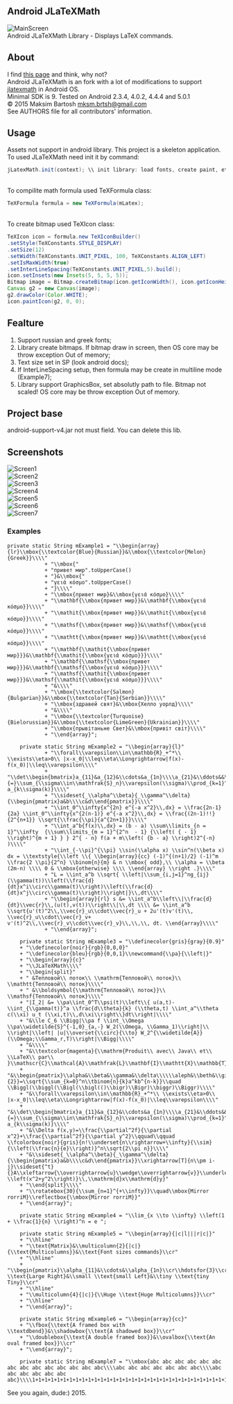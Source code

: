 ## Android JLaTeXMath
![MainScreen](https://raw.githubusercontent.com/mksmbrtsh/jlatexmath-android/master/device-2015-07-23-141601.png)
<br>Android JLaTeXMath Library - Displays LaTeX commands.
## About
I find [this page](http://forge.scilab.org/index.php/p/jlatexmath/page/GSOC-2014) and think, why not?<br>
Android JLaTeXMath is an fork with a lot of modifications to support [jlatexmath](http://forge.scilab.org/index.php/p/jlatexmath) in Android OS.<br>
Minimal SDK is 9. Tested on Android 2.3.4, 4.0.2, 4.4.4 and 5.0.1<br>
© 2015 Maksim Bartosh <mksm.brtsh@gmail.com><br>
See AUTHORS file for all contributors' information.
## Usage
Assets not support in android library. This project is a skeleton application.<br>
To used JLaTeXMath need init it by command:<br>
```java
jLatexMath.init(context); \\ init library: load fonts, create paint, etc.
```
<br>To compilite math formula used TeXFormula class:<br>
```java
TeXFormula formula = new TeXFormula(mLatex);
```
<br>To create bitmap used TeXIcon class:<br>
```java
TeXIcon icon = formula.new TeXIconBuilder()
.setStyle(TeXConstants.STYLE_DISPLAY)
.setSize(12)
.setWidth(TeXConstants.UNIT_PIXEL, 100, TeXConstants.ALIGN_LEFT)
.setIsMaxWidth(true)
.setInterLineSpacing(TeXConstants.UNIT_PIXEL,5).build();
icon.setInsets(new Insets(5, 5, 5, 5));
Bitmap image = Bitmap.createBitmap(icon.getIconWidth(), icon.getIconHeight(),Config.ARGB_8888);
Canvas g2 = new Canvas(image);
g2.drawColor(Color.WHITE);
icon.paintIcon(g2, 0, 0);
```
## Fealture
1. Support russian and greek fonts;
2. Library create bitmaps. If bitmap draw in screen, then OS core may be throw exception Out of memory;
3. Text size set in SP (look android docs);
4. If InterLineSpacing setup, then formula may be create in multiline mode (Example7);
5. Library support GraphicsBox, set absolutly path to file. Bitmap not scaled! OS core may be throw exception Out of memory.


## Project base
android-support-v4.jar not must field. You can delete this lib.
## Screenshots
![Screen1](https://raw.githubusercontent.com/mksmbrtsh/jlatexmath-android/master/device-2015-07-23-141629.png)<br>
![Screen2](https://raw.githubusercontent.com/mksmbrtsh/jlatexmath-android/master/device-2015-07-23-141710.png)<br>
![Screen3](https://raw.githubusercontent.com/mksmbrtsh/jlatexmath-android/master/device-2015-07-23-141738.png)<br>
![Screen4](https://raw.githubusercontent.com/mksmbrtsh/jlatexmath-android/master/device-2015-07-23-141754.png)<br>
![Screen5](https://raw.githubusercontent.com/mksmbrtsh/jlatexmath-android/master/device-2015-07-23-141814.png)<br>
![Screen6](https://raw.githubusercontent.com/mksmbrtsh/jlatexmath-android/master/device-2015-07-23-141823.png)<br>
![Screen7](https://raw.githubusercontent.com/mksmbrtsh/jlatexmath-android/master/device-2015-07-23-141833.png)
### Examples
```
private static String mExample1 = "\\begin{array}{lr}\\mbox{\\textcolor{Blue}{Russian}}&\\mbox{\\textcolor{Melon}{Greek}}\\\\"
			+ "\\mbox{"
			+ "привет мир".toUpperCase()
			+ "}&\\mbox{"
			+ "γειά κόσμο".toUpperCase()
			+ "}\\\\"
			+ "\\mbox{привет мир}&\\mbox{γειά κόσμο}\\\\"
			+ "\\mathbf{\\mbox{привет мир}}&\\mathbf{\\mbox{γειά κόσμο}}\\\\"
			+ "\\mathit{\\mbox{привет мир}}&\\mathit{\\mbox{γειά κόσμο}}\\\\"
			+ "\\mathsf{\\mbox{привет мир}}&\\mathsf{\\mbox{γειά κόσμο}}\\\\"
			+ "\\mathtt{\\mbox{привет мир}}&\\mathtt{\\mbox{γειά κόσμο}}\\\\"
			+ "\\mathbf{\\mathit{\\mbox{привет мир}}}&\\mathbf{\\mathit{\\mbox{γειά κόσμο}}}\\\\"
			+ "\\mathbf{\\mathsf{\\mbox{привет мир}}}&\\mathbf{\\mathsf{\\mbox{γειά κόσμο}}}\\\\"
			+ "\\mathsf{\\mathit{\\mbox{привет мир}}}&\\mathsf{\\mathit{\\mbox{γειά κόσμο}}}\\\\"
			+ "&\\\\"
			+ "\\mbox{\\textcolor{Salmon}{Bulgarian}}&\\mbox{\\textcolor{Tan}{Serbian}}\\\\"
			+ "\\mbox{здравей свят}&\\mbox{Хелло уорлд}\\\\"
			+ "&\\\\"
			+ "\\mbox{\\textcolor{Turquoise}{Bielorussian}}&\\mbox{\\textcolor{LimeGreen}{Ukrainian}}\\\\"
			+ "\\mbox{прывітаньне Свет}&\\mbox{привіт світ}\\\\"
			+ "\\end{array}";

	private static String mExample2 = "\\begin{array}{l}"
			+ "\\forall\\varepsilon\\in\\mathbb{R}_+^*\\ \\exists\\eta>0\\ |x-x_0|\\leq\\eta\\Longrightarrow|f(x)-f(x_0)|\\leq\\varepsilon\\\\"
			+ "\\det\\begin{bmatrix}a_{11}&a_{12}&\\cdots&a_{1n}\\\\a_{21}&\\ddots&&\\vdots\\\\\\vdots&&\\ddots&\\vdots\\\\a_{n1}&\\cdots&\\cdots&a_{nn}\\end{bmatrix}\\overset{\\mathrm{def}}{=}\\sum_{\\sigma\\in\\mathfrak{S}_n}\\varepsilon(\\sigma)\\prod_{k=1}^n a_{k\\sigma(k)}\\\\"
			+ "\\sideset{_\\alpha^\\beta}{_\\gamma^\\delta}{\\begin{pmatrix}a&b\\\\c&d\\end{pmatrix}}\\\\"
			+ "\\int_0^\\infty{x^{2n} e^{-a x^2}\\,dx} = \\frac{2n-1}{2a} \\int_0^\\infty{x^{2(n-1)} e^{-a x^2}\\,dx} = \\frac{(2n-1)!!}{2^{n+1}} \\sqrt{\\frac{\\pi}{a^{2n+1}}}\\\\"
			+ "\\int_a^b{f(x)\\,dx} = (b - a) \\sum\\limits_{n = 1}^\\infty  {\\sum\\limits_{m = 1}^{2^n  - 1} {\\left( { - 1} \\right)^{m + 1} } } 2^{ - n} f(a + m\\left( {b - a} \\right)2^{-n} )\\\\"
			+ "\\int_{-\\pi}^{\\pi} \\sin(\\alpha x) \\sin^n(\\beta x) dx = \\textstyle{\\left \\{ \\begin{array}{cc} (-1)^{(n+1)/2} (-1)^m \\frac{2 \\pi}{2^n} \\binom{n}{m} & n \\mbox{ odd},\\ \\alpha = \\beta (2m-n) \\\\ 0 & \\mbox{otherwise} \\\\ \\end{array} \\right .}\\\\"
			+ "L = \\int_a^b \\sqrt{ \\left|\\sum_{i,j=1}^ng_{ij}(\\gamma(t))\\left(\\frac{d}{dt}x^i\\circ\\gamma(t)\\right)\\left(\\frac{d}{dt}x^j\\circ\\gamma(t)\\right)\\right|}\\,dt\\\\"
			+ "\\begin{array}{rl} s &= \\int_a^b\\left\\|\\frac{d}{dt}\\vec{r}\\,(u(t),v(t))\\right\\|\\,dt \\\\ &= \\int_a^b \\sqrt{u'(t)^2\\,\\vec{r}_u\\cdot\\vec{r}_u + 2u'(t)v'(t)\\, \\vec{r}_u\\cdot\\vec{r}_v+ v'(t)^2\\,\\vec{r}_v\\cdot\\vec{r}_v}\\,\\,\\, dt. \\end{array}\\\\"
			+ "\\end{array}";
	
	private static String mExample3 = "\\definecolor{gris}{gray}{0.9}"
    + "\\definecolor{noir}{rgb}{0,0,0}"
    + "\\definecolor{bleu}{rgb}{0,0,1}\\newcommand{\\pa}{\\left|}"
    + "\\begin{array}{c}"
    + "\\JLaTeXMath\\\\"
    + "\\begin{split}"
    + " &Тепловой\\ поток\\ \\mathrm{Тепловой\\ поток}\\ \\mathtt{Тепловой\\ поток}\\\\"
    + " &\\boldsymbol{\\mathrm{Тепловой\\ поток}}\\ \\mathsf{Тепловой\\ поток}\\\\"
    + "|I_2| &= \\pa\\int_0^T\\psi(t)\\left\\{ u(a,t)-\\int_{\\gamma(t)}^a \\frac{d\\theta}{k} (\\theta,t) \\int_a^\\theta c(\\xi) u_t (\\xi,t)\\,d\\xi\\right\\}dt\\right|\\\\"
    + "&\\le C_6 \\Bigg|\\pa f \\int_\\Omega \\pa\\widetilde{S}^{-1,0}_{a,-} W_2(\\Omega, \\Gamma_1)\\right|\\ \\right|\\left| |u|\\overset{\\circ}{\\to} W_2^{\\widetilde{A}}(\\Omega;\\Gamma_r,T)\\right|\\Bigg|\\\\"
    + "&\\\\"
    + "&\\textcolor{magenta}{\\mathrm{Produit\\ avec\\ Java\\ et\\ \\LaTeX\\ par\\ }\\mathscr{C}\\mathcal{A}\\mathfrak{L}\\mathbf{I}\\mathtt{X}\\mathbb{T}\\mathsf{E}}\\\\"
    + "&\\begin{pmatrix}\\alpha&\\beta&\\gamma&\\delta\\\\\\aleph&\\beth&\\gimel&\\daleth\\\\\\mathfrak{A}&\\mathfrak{B}&\\mathfrak{C}&\\mathfrak{D}\\\\\\boldsymbol{\\mathfrak{a}}&\\boldsymbol{\\mathfrak{b}}&\\boldsymbol{\\mathfrak{c}}&\\boldsymbol{\\mathfrak{d}}\\end{pmatrix}\\quad{(a+b)}^{\\frac{n}{2}}=\\sqrt{\\sum_{k=0}^n\\tbinom{n}{k}a^kb^{n-k}}\\quad \\Biggl(\\biggl(\\Bigl(\\bigl(()\\bigr)\\Bigr)\\biggr)\\Biggr)\\\\"
    + "&\\forall\\varepsilon\\in\\mathbb{R}_+^*\\ \\exists\\eta>0\\ |x-x_0|\\leq\\eta\\Longrightarrow|f(x)-f(x_0)|\\leq\\varepsilon\\\\"
    + "&\\det\\begin{bmatrix}a_{11}&a_{12}&\\cdots&a_{1n}\\\\a_{21}&\\ddots&&\\vdots\\\\\\vdots&&\\ddots&\\vdots\\\\a_{n1}&\\cdots&\\cdots&a_{nn}\\end{bmatrix}\\overset{\\mathrm{def}}{=}\\sum_{\\sigma\\in\\mathfrak{S}_n}\\varepsilon(\\sigma)\\prod_{k=1}^n a_{k\\sigma(k)}\\\\"
    + "&\\Delta f(x,y)=\\frac{\\partial^2f}{\\partial x^2}+\\frac{\\partial^2f}{\\partial y^2}\\qquad\\qquad \\fcolorbox{noir}{gris}{n!\\underset{n\\rightarrow+\\infty}{\\sim} {\\left(\\frac{n}{e}\\right)}^n\\sqrt{2\\pi n}}\\\\"
    + "&\\sideset{_\\alpha^\\beta}{_\\gamma^\\delta}{\\begin{pmatrix}a&b\\\\c&d\\end{pmatrix}}\\xrightarrow[T]{n\\pm i-j}\\sideset{^t}{}A\\xleftarrow{\\overrightarrow{u}\\wedge\\overrightarrow{v}}\\underleftrightarrow{\\iint_{\\mathds{R}^2}e^{-\\left(x^2+y^2\\right)}\\,\\mathrm{d}x\\mathrm{d}y}"
    + "\\end{split}\\\\"
    + "\\rotatebox{30}{\\sum_{n=1}^{+\\infty}}\\quad\\mbox{Mirror rorriM}\\reflectbox{\\mbox{Mirror rorriM}}"
    + "\\end{array}";
	
	private static String mExample4 = "\\lim_{x \\to \\infty} \\left(1 + \\frac{1}{n} \\right)^n = e ";
	
	private static String mExample5 = "\\begin{array}{|c|l|||r|c|}"
	+ "\\hline"
	+ "\\text{Matrix}&\\multicolumn{2}{|c|}{\\text{Multicolumns}}&\\text{Font sizes commands}\\cr"
	+ "\\hline"
	+ "\\begin{pmatrix}\\alpha_{11}&\\cdots&\\alpha_{1n}\\cr\\hdotsfor{3}\\cr\\alpha_{n1}&\\cdots&\\alpha_{nn}\\end{pmatrix}&\\Large \\text{Large Right}&\\small \\text{small Left}&\\tiny \\text{tiny Tiny}\\cr"
	+ "\\hline"
	+ "\\multicolumn{4}{|c|}{\\Huge \\text{Huge Multicolumns}}\\cr"
	+ "\\hline"
	+ "\\end{array}";
	
	private static String mExample6 = "\\begin{array}{cc}"
	+ "\\fbox{\\text{A framed box with \\textdbend}}&\\shadowbox{\\text{A shadowed box}}\\cr"
	+ "\\doublebox{\\text{A double framed box}}&\\ovalbox{\\text{An oval framed box}}\\cr"
	+ "\\end{array}";
	
	private static String mExample7 = "\\mbox{abc abc abc abc abc abc abc abc abc abc abc abc abc abc\\\\abc abc abc abc abc abc abc\\\\abc abc abc abc abc abc abc}\\\\1+1+1+1+1+1+1+1+1+1+1+1+1+1+1+1+1+1+1+1+1+1+1+1+1+1+1+1+1+1+1+1+1+1+1+1+1+1+1+1+1+1+1+1+1+1";
```
See you again, dude:) 2015. 
